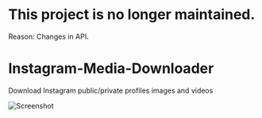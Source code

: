 # This project is no longer maintained.
Reason: Changes in API.

# Instagram-Media-Downloader
Download Instagram public/private profiles images and videos

![Screenshot](https://github.com/Movva/Instagram-Media-Downloader/blob/master/Screenshots/v2.png)
